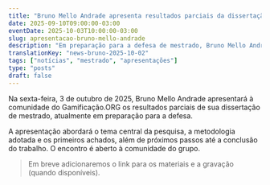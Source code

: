 ```yaml
---
title: "Bruno Mello Andrade apresenta resultados parciais da dissertação"
date: 2025-09-10T09:00:00-03:00
eventDate: 2025-10-03T10:00:00-03:00
slug: apresentacao-bruno-mello-andrade
description: "Em preparação para a defesa de mestrado, Bruno Mello Andrade apresenta resultados parciais à comunidade do Gamificação.ORG."
translationKey: "news-bruno-2025-10-02"
tags: ["notícias", "mestrado", "apresentações"]
type: "posts"
draft: false
---
```


Na sexta-feira, 3 de outubro de 2025, Bruno Mello Andrade apresentará à comunidade do Gamificação.ORG os resultados parciais de sua dissertação de mestrado, atualmente em preparação para a defesa.

A apresentação abordará o tema central da pesquisa, a metodologia adotada e os primeiros achados, além de próximos passos até a conclusão do trabalho. O encontro é aberto à comunidade do grupo.

> Em breve adicionaremos o link para os materiais e a gravação (quando disponíveis).
